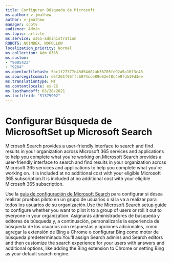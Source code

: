 ```yaml
---
title: Configurar Búsqueda de Microsoft
ms.author: v-jmathew
author: v-jmathew
manager: scotv
audience: Admin
ms.topic: article
ms.service: o365-administration
ROBOTS: NOINDEX, NOFOLLOW
localization_priority: Normal
ms.collection: Adm_O365
ms.custom:
- "9005423"
- "9264"
ms.openlocfilehash: 5bc1f27377e48d54d82ab36705fe92a5a16f3c48
ms.sourcegitcommit: e5f261f95ffc6074cce89e62ef8c4e9fd519d3ee
ms.translationtype: MT
ms.contentlocale: es-ES
ms.lasthandoff: 03/26/2021
ms.locfileid: "51379902"
---
```

# <a name="set-up-microsoft-search"></a><span data-ttu-id="f399f-102">Configurar Búsqueda de Microsoft</span><span class="sxs-lookup"><span data-stu-id="f399f-102">Set up Microsoft Search</span></span>

<span data-ttu-id="f399f-103">Microsoft Search‎ provides a user-friendly interface to search and find results in your organization across ‎Microsoft 365‎ services and applications to help you complete what you're working on.</span><span class="sxs-lookup"><span data-stu-id="f399f-103">Microsoft Search‎ provides a user-friendly interface to search and find results in your organization across ‎Microsoft 365‎ services and applications to help you complete what you're working on.</span></span> <span data-ttu-id="f399f-104">It is included at no additional cost with your eligible ‎Microsoft 365‎ subscription.</span><span class="sxs-lookup"><span data-stu-id="f399f-104">It is included at no additional cost with your eligible ‎Microsoft 365‎ subscription.</span></span>

<span data-ttu-id="f399f-105">Use la [guía de configuración de Microsoft Search](https://go.microsoft.com/fwlink/?linkid=2156919) para configurar si desea realizar pruebas piloto en un grupo de usuarios o si la va a realizar para todos los usuarios de su organización.</span><span class="sxs-lookup"><span data-stu-id="f399f-105">Use the [Microsoft Search setup guide](https://go.microsoft.com/fwlink/?linkid=2156919) to configure whether you want to pilot it to a group of users or roll it out to everyone in your organization.</span></span> <span data-ttu-id="f399f-106">Asignarás administradores de búsqueda y editores de búsqueda y, a continuación, personalizarás la experiencia de búsqueda de los usuarios con respuestas y opciones adicionales, como agregar la extensión de Bing a Chrome o configurar Bing como motor de búsqueda predeterminado.</span><span class="sxs-lookup"><span data-stu-id="f399f-106">You'll assign Search admins and Search editors and then customize the search experience for your users with answers and additional options, like adding the Bing extension to Chrome or setting Bing as your default search engine.</span></span>
